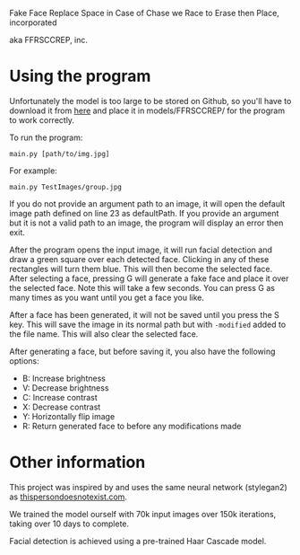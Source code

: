 Fake Face Replace Space in Case of Chase we Race to Erase then Place, incorporated

aka FFRSCCREP, inc.

# Using the program

Unfortunately the model is too large to be stored on Github, so you'll have to download it from [here](https://drive.google.com/file/d/1EfgKHikQ6ng6Pk-iZVgiy2QdEj_lRH5W/view?usp=sharing)
and place it in models/FFRSCCREP/ for the program to work correctly.

To run the program:

`main.py [path/to/img.jpg]`

For example:

`main.py TestImages/group.jpg`

If you do not provide an argument path to an image, it will open the default image path defined on line 23 as defaultPath.
If you provide an argument but it is not a valid path to an image, the program will display an error then exit.

After the program opens the input image, it will run facial detection and draw a green square over each detected face.
Clicking in any of these rectangles will turn them blue. This will then become the selected face.
After selecting a face, pressing G will generate a fake face and place it over the selected face. Note this will take a few seconds.
You can press G as many times as you want until you get a face you like.

After a face has been generated, it will not be saved until you press the S key. 
This will save the image in its normal path but with `-modified` added to the file name.
This will also clear the selected face.

After generating a face, but before saving it, you also have the following options:
* B: Increase brightness
* V: Decrease brightness
* C: Increase contrast
* X: Decrease contrast
* Y: Horizontally flip image
* R: Return generated face to before any modifications made

# Other information

This project was inspired by and uses the same neural network (stylegan2) as [thispersondoesnotexist.com](https://thispersondoesnotexist.com/).

We trained the model ourself with 70k input images over 150k iterations, taking over 10 days to complete.

Facial detection is achieved using a pre-trained Haar Cascade model.
